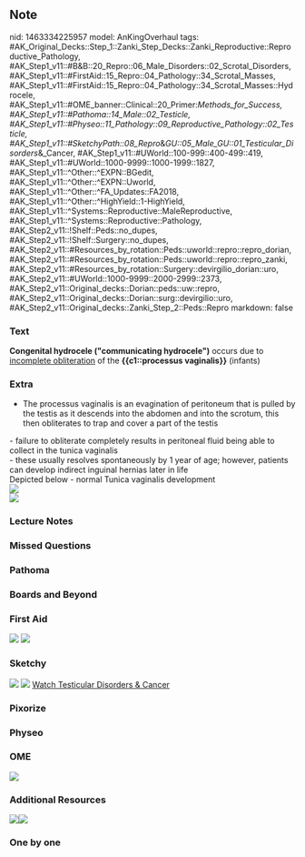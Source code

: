 ## Note
nid: 1463334225957
model: AnKingOverhaul
tags: #AK_Original_Decks::Step_1::Zanki_Step_Decks::Zanki_Reproductive::Reproductive_Pathology, #AK_Step1_v11::#B&B::20_Repro::06_Male_Disorders::02_Scrotal_Disorders, #AK_Step1_v11::#FirstAid::15_Repro::04_Pathology::34_Scrotal_Masses, #AK_Step1_v11::#FirstAid::15_Repro::04_Pathology::34_Scrotal_Masses::Hydrocele, #AK_Step1_v11::#OME_banner::Clinical::20_Primer:_Methods_for_Success, #AK_Step1_v11::#Pathoma::14_Male::02_Testicle, #AK_Step1_v11::#Physeo::11_Pathology::09_Reproductive_Pathology::02_Testicle, #AK_Step1_v11::#SketchyPath::08_Repro_&_GU::05_Male_GU::01_Testicular_Disorders_&_Cancer, #AK_Step1_v11::#UWorld::100-999::400-499::419, #AK_Step1_v11::#UWorld::1000-9999::1000-1999::1827, #AK_Step1_v11::^Other::^EXPN::BGedit, #AK_Step1_v11::^Other::^EXPN::Uworld, #AK_Step1_v11::^Other::^FA_Updates::FA2018, #AK_Step1_v11::^Other::^HighYield::1-HighYield, #AK_Step1_v11::^Systems::Reproductive::MaleReproductive, #AK_Step1_v11::^Systems::Reproductive::Pathology, #AK_Step2_v11::!Shelf::Peds::no_dupes, #AK_Step2_v11::!Shelf::Surgery::no_dupes, #AK_Step2_v11::#Resources_by_rotation::Peds::uworld::repro::repro_dorian, #AK_Step2_v11::#Resources_by_rotation::Peds::uworld::repro::repro_zanki, #AK_Step2_v11::#Resources_by_rotation::Surgery::devirgilio_dorian::uro, #AK_Step2_v11::#UWorld::1000-9999::2000-2999::2373, #AK_Step2_v11::Original_decks::Dorian::peds::uw::repro, #AK_Step2_v11::Original_decks::Dorian::surg::devirgilio::uro, #AK_Step2_v11::Original_decks::Zanki_Step_2::Peds::Repro
markdown: false

### Text
<div>
  <div>
    <div>
      <b>Congenital hydrocele ("communicating hydrocele")</b>
      occurs due to <u>incomplete obliteration</u> of the
      <b>{{c1::processus vaginalis}}</b> (infants)
    </div>
  </div>
</div>

### Extra
- The processus vaginalis is an evagination of peritoneum that is
pulled by the testis as it descends into the abdomen and into the
scrotum, this then obliterates to trap and cover a part of the
testis
<div>
  <div>
    - failure to obliterate completely results in peritoneal fluid
    being able to collect in the tunica vaginalis
  </div>
  <div>
    - these usually resolves spontaneously by 1 year of age;
    however, patients can develop indirect inguinal hernias later
    in life
  </div>
</div>
<div>
  Depicted below - normal Tunica vaginalis development
</div>
<div><img src="paste-260485471535105.jpg"></div>
<div><img src="paste-1278590289182721.jpg"></div>

### Lecture Notes


### Missed Questions


### Pathoma


### Boards and Beyond


### First Aid
<img src="tmpCFgRcA.png"> <img src="tmpqghiAq.png">

### Sketchy
<img src="29.%20Communicating%20Hydrocele.png"> <img src=
"Complete%20Sketch-14a99ce65a5058d3bb065034d53ea1744ba9cbcd_1566160514431.jpg">
 <a href=
"https://dashboard.sketchy.com/study/medical/courses/medical-pathophysiology/units/medical-pathophysiology-reproductive-gu/videos/medical-pathophysiology-reproductive-and-gu-male-gu-testicular-disorders-and-cancer?utm_source=anki&utm_medium=partnership&utm_campaign=february_update&utm_content=medical">
Watch Testicular Disorders & Cancer</a>

### Pixorize


### Physeo


### OME
<div class="ome-widget">
  <a href="https://onlinemeded.org/spa/surgery?ref=anki"><img src=
  "_OME_AnkiFlashcards_Topic_1.png"></a>
</div>

### Additional Resources
<i><img class="resizer" src="hydrocele.png" style=""><img class=
"resizer" src="paste-347948185550849.jpg" style=""></i>

### One by one

